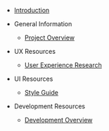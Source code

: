 - [Introduction](/)

- General Information

  - [Project Overview](/general/overview.md)

- UX Resources

  - [User Experience Research](/ux/uxresearch.md)

- UI Resources

  - [Style Guide](/ui/styles.md)

- Development Resources

  - [Development Overview](/dev/dev.md)
